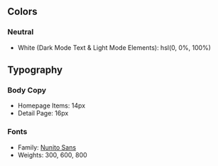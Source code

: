 ## Colors

### Neutral


- White (Dark Mode Text & Light Mode Elements): hsl(0, 0%, 100%)

## Typography

### Body Copy
- Homepage Items: 14px
- Detail Page: 16px 

### Fonts
- Family: [Nunito Sans](https://fonts.google.com/specimen/Nunito+Sans)
- Weights: 300, 600, 800